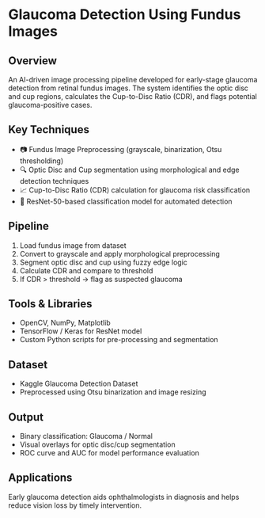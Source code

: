 # Glaucoma Detection Using Fundus Images

## Overview
An AI-driven image processing pipeline developed for early-stage glaucoma detection from retinal fundus images. The system identifies the optic disc and cup regions, calculates the Cup-to-Disc Ratio (CDR), and flags potential glaucoma-positive cases.

## Key Techniques
- 📷 Fundus Image Preprocessing (grayscale, binarization, Otsu thresholding)
- 🔍 Optic Disc and Cup segmentation using morphological and edge detection techniques
- 📈 Cup-to-Disc Ratio (CDR) calculation for glaucoma risk classification
- 🤖 ResNet-50-based classification model for automated detection

## Pipeline
1. Load fundus image from dataset
2. Convert to grayscale and apply morphological preprocessing
3. Segment optic disc and cup using fuzzy edge logic
4. Calculate CDR and compare to threshold
5. If CDR > threshold → flag as suspected glaucoma

## Tools & Libraries
- OpenCV, NumPy, Matplotlib
- TensorFlow / Keras for ResNet model
- Custom Python scripts for pre-processing and segmentation

## Dataset
- Kaggle Glaucoma Detection Dataset
- Preprocessed using Otsu binarization and image resizing

## Output
- Binary classification: Glaucoma / Normal
- Visual overlays for optic disc/cup segmentation
- ROC curve and AUC for model performance evaluation

## Applications
Early glaucoma detection aids ophthalmologists in diagnosis and helps reduce vision loss by timely intervention.
